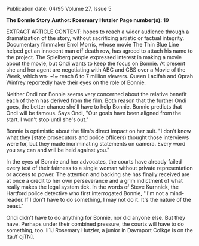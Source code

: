 Publication date: 04/95
Volume 27, Issue 5

**The Bonnie Story**
**Author: Rosemary Hutzler**
**Page number(s): 19**

EXTRACT ARTICLE CONTENT:
hopes to reach a wider audience through a 
dramatization of the story, without 
sacrificing artistic or factual integrity. 
Documentary filmmaker Errol Morris, 
whose movie The Thin Blue Line helped get 
an innocent man off death row, has agreed to 
attach his name to the project. The Spielberg 
people expressed interest in making a movie 
about the movie, but Ondi wants to keep the 
focus on Bonnie. At present she and her 
agent are negotiating with ABC and CBS 
over a Movie of the Week, which wn· ~!~ 
reach 6 to 7 million viewers. Queen Lacifah 
and Oprah Winfrey reportedly have their 
eyes on the role of Bonnie. 

Neither Ondi nor Bonnie seems very 
concerned about the relative benefit each of 
them has derived from the film. Both reason 
that the further Ondi goes, the better chance 
she'll have to help Bonnie. Bonnie predicts 
that Ondi will be famous. Says Ondi, "Our 
goals have been aligned from the start. I 
won't stop until she's out." 

Bonnie is optimistic about the film's 
direct impact on her suit. "I don't know what 
they [state prosecutors and police officers) 
thought those interviews were for, but they 
made incriminating statements on camera. 
Every word you say can and will be held 
against you." 

In the eyes of Bonnie and her advocates, 
the courts have already failed every test of 
their fairness to a single woman without 
private representation or access to power. 
The attention and backing she has finally 
received are at once a credit to her own 
perseverance and a grim indictment of what 
really makes the legal system tick. In the 
words of Steve Kurnnick, the Hartford police 
detective who first interrogated Bonnie, ''I'm 
not a mind-reader. If I don't have to do 
something, I may not do it. It's the nature of 
the beast." 

Ondi didn't have to do anything for 
Bonnie, nor did anyone else. But they have. 
Perhaps under their combined pressure, the 
courts will have to do something, too. li1J
Rosemary Hutzler, a junior in Davmport 
Colkge is on the !ta./f ojTN].